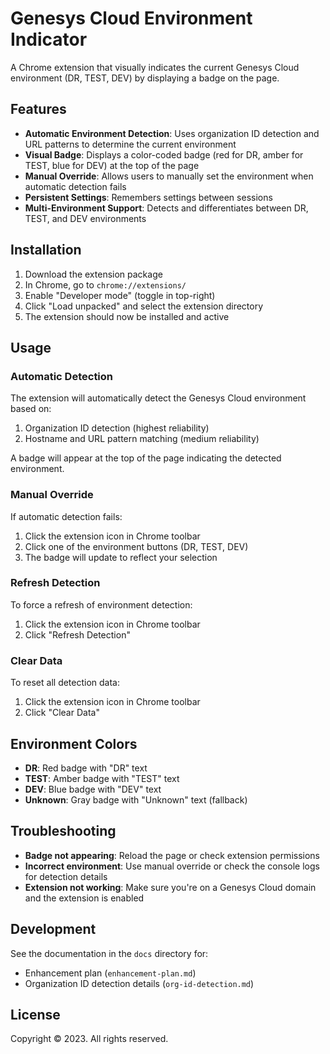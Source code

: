 # Genesys Cloud Environment Indicator

A Chrome extension that visually indicates the current Genesys Cloud environment (DR, TEST, DEV) by displaying a badge on the page.

## Features

- **Automatic Environment Detection**: Uses organization ID detection and URL patterns to determine the current environment
- **Visual Badge**: Displays a color-coded badge (red for DR, amber for TEST, blue for DEV) at the top of the page
- **Manual Override**: Allows users to manually set the environment when automatic detection fails
- **Persistent Settings**: Remembers settings between sessions
- **Multi-Environment Support**: Detects and differentiates between DR, TEST, and DEV environments

## Installation

1. Download the extension package
2. In Chrome, go to `chrome://extensions/`
3. Enable "Developer mode" (toggle in top-right)
4. Click "Load unpacked" and select the extension directory
5. The extension should now be installed and active

## Usage

### Automatic Detection

The extension will automatically detect the Genesys Cloud environment based on:

1. Organization ID detection (highest reliability)
2. Hostname and URL pattern matching (medium reliability)

A badge will appear at the top of the page indicating the detected environment.

### Manual Override

If automatic detection fails:

1. Click the extension icon in Chrome toolbar
2. Click one of the environment buttons (DR, TEST, DEV)
3. The badge will update to reflect your selection

### Refresh Detection

To force a refresh of environment detection:

1. Click the extension icon in Chrome toolbar
2. Click "Refresh Detection"

### Clear Data

To reset all detection data:

1. Click the extension icon in Chrome toolbar
2. Click "Clear Data"

## Environment Colors

- **DR**: Red badge with "DR" text
- **TEST**: Amber badge with "TEST" text
- **DEV**: Blue badge with "DEV" text
- **Unknown**: Gray badge with "Unknown" text (fallback)

## Troubleshooting

- **Badge not appearing**: Reload the page or check extension permissions
- **Incorrect environment**: Use manual override or check the console logs for detection details
- **Extension not working**: Make sure you're on a Genesys Cloud domain and the extension is enabled

## Development

See the documentation in the `docs` directory for:

- Enhancement plan (`enhancement-plan.md`)
- Organization ID detection details (`org-id-detection.md`)

## License

Copyright © 2023. All rights reserved. 